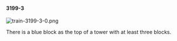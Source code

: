 #### 3199-3
![train-3199-3-0.png](https://github.com/lil-lab/nlvr/raw/master/nlvr/train/images/9/train-3199-3-0.png "train-3199-3-0.png")

There is a blue block as the top of a tower with at least three blocks.